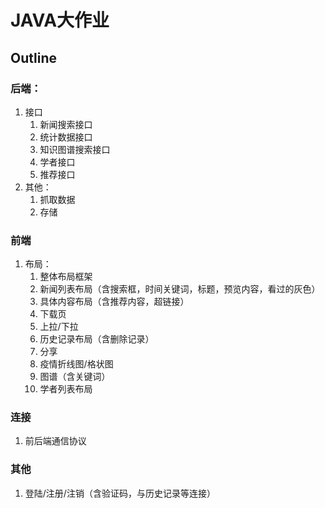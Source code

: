 # JAVA大作业



## Outline

### 后端：

1. 接口
   1. 新闻搜索接口
   2. 统计数据接口
   3. 知识图谱搜索接口
   4. 学者接口
   5. 推荐接口
2. 其他：
   1. 抓取数据
   2. 存储

### 前端

1. 布局：
   1. 整体布局框架
   2. 新闻列表布局（含搜索框，时间关键词，标题，预览内容，看过的灰色）
   3. 具体内容布局（含推荐内容，超链接）
   4. 下载页
   5. 上拉/下拉
   6. 历史记录布局（含删除记录）
   7. 分享
   8. 疫情折线图/格状图
   9. 图谱（含关键词）
   10. 学者列表布局

### 连接

1. 前后端通信协议

### 其他

1. 登陆/注册/注销（含验证码，与历史记录等连接）

